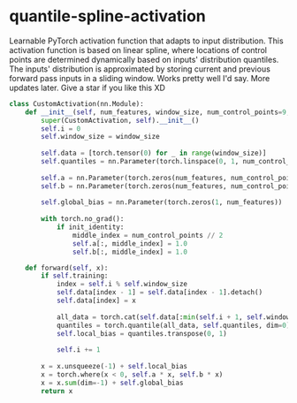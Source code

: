 # quantile-spline-activation
Learnable PyTorch activation function that adapts to input distribution. This activation function is based on linear spline, where locations of control points are determined dynamically based on inputs' distribution quantiles. The inputs' distribution is approximated by storing current and previous forward pass inputs in a sliding window. Works pretty well I'd say. More updates later. Give a star if you like this XD

```python
class CustomActivation(nn.Module):
    def __init__(self, num_features, window_size, num_control_points=9, init_identity=True):
        super(CustomActivation, self).__init__()
        self.i = 0
        self.window_size = window_size
        
        self.data = [torch.tensor(0) for _ in range(window_size)]
        self.quantiles = nn.Parameter(torch.linspace(0, 1, num_control_points + 2)[1:-1], requires_grad=False)
        
        self.a = nn.Parameter(torch.zeros(num_features, num_control_points))
        self.b = nn.Parameter(torch.zeros(num_features, num_control_points))
        
        self.global_bias = nn.Parameter(torch.zeros(1, num_features))
                
        with torch.no_grad():
            if init_identity:
                middle_index = num_control_points // 2
                self.a[:, middle_index] = 1.0
                self.b[:, middle_index] = 1.0

    def forward(self, x):
        if self.training:
            index = self.i % self.window_size
            self.data[index - 1] = self.data[index - 1].detach()            
            self.data[index] = x
            
            all_data = torch.cat(self.data[:min(self.i + 1, self.window_size)], dim=0)
            quantiles = torch.quantile(all_data, self.quantiles, dim=0)
            self.local_bias = quantiles.transpose(0, 1)
            
            self.i += 1
                
        x = x.unsqueeze(-1) + self.local_bias
        x = torch.where(x < 0, self.a * x, self.b * x)
        x = x.sum(dim=-1) + self.global_bias            
        return x
```
